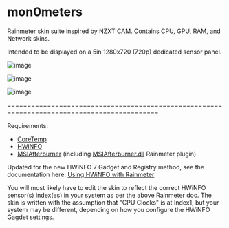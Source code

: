 # mon0meters
Rainmeter skin suite inspired by NZXT CAM. Contains CPU, GPU, RAM, and Network skins. 

Intended to be displayed on a 5in 1280x720 (720p) dedicated sensor panel.

![image](https://user-images.githubusercontent.com/12420010/227833225-288097d0-6cd6-44d4-aa05-dd8b5edc7f94.png)

![image](https://user-images.githubusercontent.com/12420010/227833294-d5ee0d8a-6db7-46ac-bfb8-bc341a0151aa.png)

![image](https://user-images.githubusercontent.com/12420010/227833807-bba9e518-adec-4106-8552-b3b9bc83195c.png)

============================================================================================

Requirements: 
* [CoreTemp](https://www.alcpu.com/CoreTemp/)
* [HWiNFO](https://www.hwinfo.com/download/)
* [MSIAfterburner](https://www.msi.com/Landing/afterburner/graphics-cards) (including [MSIAfterburner.dll](https://forums.guru3d.com/threads/rainmeter-plugin-for-msi-afterburner.319558/) Rainmeter plugin)

Updated for the new HWiNFO 7 Gadget and Registry method, see the documentation here: [Using HWiNFO with Rainmeter](https://docs.rainmeter.net/tips/hwinfo/)

You will most likely have to edit the skin to reflect the correct HWiNFO sensor(s) index(es) in your system as per the above Rainmeter doc. The skin is written with the assumption that "CPU Clocks" is at Index1, but your system may be different, depending on how you configure the HWiNFO Gagdet settings.
